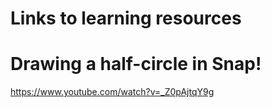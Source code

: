 # Links to learning resources

# Drawing a half-circle in Snap!
https://www.youtube.com/watch?v=_Z0pAjtqY9g
